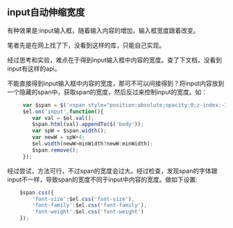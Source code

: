 ## input自动伸缩宽度

有种效果是:input输入框，随着输入内容的增加，输入框宽度跟着改变。

笔者先是在网上找了下，没看到这样的库，只能自己实现。

经过思考和实验，难点在于得到input输入框中内容的宽度。查了下文档，没看到input有这样的api。

不能直接得到input输入框中内容的宽度，那可不可以间接得到？将input内容放到一个隐藏的span中，获取span的宽度，然后反过来控制input的宽度。如：
```javascript
     var $span = $('<span style="position:absolute;opacity:0;z-index:-1;"></span>');
     $el.on('input',function(){
        var val = $el.val();
        $span.html(val).appendTo($('body'));
        var spW = $span.width();
        var newW = spW+4;
        $el.width(newW>minWidth?newW:minWidth);
        $span.remove();
     });
```
经过尝试，方法可行，不过span的宽度会过大。经过检查，发现span的字体跟input不一样，导致span的宽度不同于input中内容的宽度。做如下设置:
```javascript
    $span.css({
        'font-size':$el.css('font-size'),
        'font-family':$el.css('font-family'),
        'font-weight':$el.css('font-weight')
    });
```